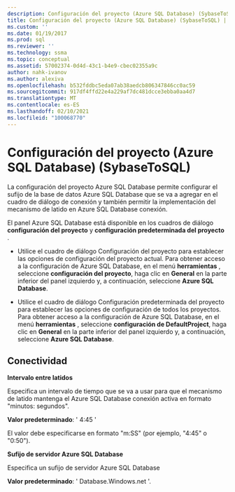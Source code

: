 ```yaml
---
description: Configuración del proyecto (Azure SQL Database) (SybaseToSQL)
title: Configuración del proyecto (Azure SQL Database) (SybaseToSQL) | Microsoft Docs
ms.custom: ''
ms.date: 01/19/2017
ms.prod: sql
ms.reviewer: ''
ms.technology: ssma
ms.topic: conceptual
ms.assetid: 57002374-0d4d-43c1-b4e9-cbec02355a9c
author: nahk-ivanov
ms.author: alexiva
ms.openlocfilehash: b532fddbc5eda07ab38aedcb806347846cc0ac59
ms.sourcegitcommit: 917df4ffd22e4a229af7dc481dcce3ebba0aa4d7
ms.translationtype: MT
ms.contentlocale: es-ES
ms.lasthandoff: 02/10/2021
ms.locfileid: "100068770"
---
```

# <a name="project-settings-azure-sql-database--sybasetosql"></a>Configuración del proyecto (Azure SQL Database) (SybaseToSQL)
La configuración del proyecto Azure SQL Database permite configurar el sufijo de la base de datos Azure SQL Database que se va a agregar en el cuadro de diálogo de conexión y también permitir la implementación del mecanismo de latido en Azure SQL Database conexión.  
  
El panel Azure SQL Database está disponible en los cuadros de diálogo **configuración del proyecto** y **configuración predeterminada del proyecto** .  
  
-   Utilice el cuadro de diálogo Configuración del proyecto para establecer las opciones de configuración del proyecto actual. Para obtener acceso a la configuración de Azure SQL Database, en el menú **herramientas** , seleccione **configuración del proyecto**, haga clic en **General** en la parte inferior del panel izquierdo y, a continuación, seleccione **Azure SQL Database**.  
  
-   Utilice el cuadro de diálogo Configuración predeterminada del proyecto para establecer las opciones de configuración de todos los proyectos. Para obtener acceso a la configuración de Azure SQL Database, en el menú **herramientas** , seleccione **configuración de DefaultProject**, haga clic en **General** en la parte inferior del panel izquierdo y, a continuación, seleccione **Azure SQL Database**.  
  
## <a name="connectivity"></a>Conectividad  
**Intervalo entre latidos**  
  
Especifica un intervalo de tiempo que se va a usar para que el mecanismo de latido mantenga el Azure SQL Database conexión activa en formato "minutos: segundos".  
  
**Valor predeterminado**: ' 4:45 '  
  
El valor debe especificarse en formato "m:SS" (por ejemplo, "4:45" o "0:50").  
  
**Sufijo de servidor Azure SQL Database**  
  
Especifica un sufijo de servidor Azure SQL Database  
  
**Valor predeterminado**: ' Database.Windows.net '.  
  

